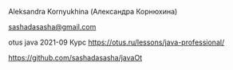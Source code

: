 Aleksandra Kornyukhina (Александра Корнюхина)

sashadasasha@gmail.com

otus java 2021-09 Курс https://otus.ru/lessons/java-professional/

https://github.com/sashadasasha/javaOt
